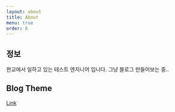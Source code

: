 ```yaml
---
layout: about
title: About
menu: true
order: 6
---
```


## 정보
판교에서 일하고 있는 테스트 엔지니어 입니다.
그냥 블로그 만들어보는 중..


## Blog Theme
[Link]

[Link]: https://qwtel.com/hydejack/blog/